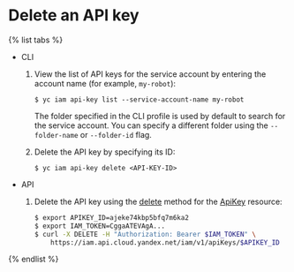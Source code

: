 # Delete an API key

{% list tabs %}

- CLI
  
  1. View the list of API keys for the service account by entering the account name (for example, `my-robot`):
  
      ```
      $ yc iam api-key list --service-account-name my-robot
      ```
  
      The folder specified in the CLI profile is used by default to search for the service account. You can specify a different folder using the `--folder-name` or `--folder-id` flag.
  
  1. Delete the API key by specifying its ID:
  
      ```
      $ yc iam api-key delete <API-KEY-ID>
      ```
  
- API
  
  1. Delete the API key using the [delete](../../api-ref/ApiKey/delete.md) method for the [ApiKey](../../api-ref/ApiKey/index.md) resource:
  
      ```bash
      $ export APIKEY_ID=ajeke74kbp5bfq7m6ka2
      $ export IAM_TOKEN=CggaATEVAgA...
      $ curl -X DELETE -H "Authorization: Bearer $IAM_TOKEN" \
          https://iam.api.cloud.yandex.net/iam/v1/apiKeys/$APIKEY_ID
      ```
  
{% endlist %}

